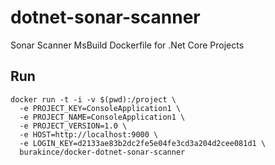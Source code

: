 # dotnet-sonar-scanner

Sonar Scanner MsBuild Dockerfile for .Net Core Projects

## Run

```
docker run -t -i -v $(pwd):/project \
  -e PROJECT_KEY=ConsoleApplication1 \
  -e PROJECT_NAME=ConsoleApplication1 \
  -e PROJECT_VERSION=1.0 \
  -e HOST=http://localhost:9000 \
  -e LOGIN_KEY=d2133ae83b2dc2fe5e04fe3cd3a204d2cee081d1 \
  burakince/docker-dotnet-sonar-scanner
```
